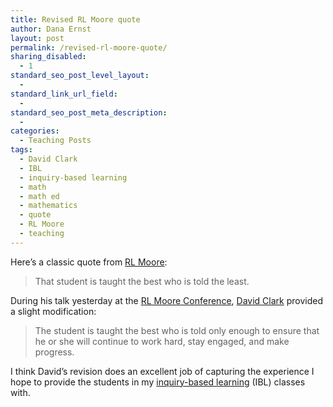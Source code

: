 ```yaml
---
title: Revised RL Moore quote
author: Dana Ernst
layout: post
permalink: /revised-rl-moore-quote/
sharing_disabled:
  - 1
standard_seo_post_level_layout:
  - 
standard_link_url_field:
  - 
standard_seo_post_meta_description:
  - 
categories:
  - Teaching Posts
tags:
  - David Clark
  - IBL
  - inquiry-based learning
  - math
  - math ed
  - mathematics
  - quote
  - RL Moore
  - teaching
---
```

Here&#8217;s a classic quote from [RL Moore][1]:

> That student is taught the best who is told the least. 

During his talk yesterday at the [RL Moore Conference][2], [David Clark][3] provided a slight modification:

> The student is taught the best who is told only enough to ensure that he or she will continue to work hard, stay engaged, and make progress. 

I think David&#8217;s revision does an excellent job of capturing the experience I hope to provide the students in my [inquiry-based learning][4] (IBL) classes with.

 [1]: http://en.wikipedia.org/wiki/Robert_Lee_Moore
 [2]: http://legacyrlmoore.org/events.html
 [3]: http://www.researchgate.net/profile/David_Clark18
 [4]: http://maamathedmatters.blogspot.com/2013/05/what-heck-is-ibl.html